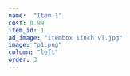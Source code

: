 ```yaml
---
name:  "Item 1"
cost: 0.99
item_id: 1
ad_image: "itembox 1inch vT.jpg"
image: "p1.png"
column: "left"
order: 3
---
```

